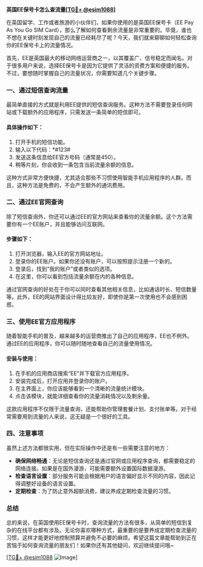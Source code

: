 **英国EE保号卡怎么查流量[[TG💪+ @esim1088](https://t.me/s/esim1088)]**

在英国留学、工作或者旅游的小伙伴们，如果你使用的是英国EE保号卡（EE Pay As You Go SIM Card），那么了解如何查看剩余流量是非常重要的。毕竟，谁也不想在关键时刻发现自己的流量已经耗尽了呢？今天，我们就来聊聊如何轻松查询你的EE保号卡上的流量情况。

首先，EE是英国最大的移动网络运营商之一，以其覆盖广、信号稳定而闻名。对于很多用户来说，选择EE保号卡是因为它提供了灵活的资费方案和便捷的服务。不过，要想随时掌握自己的流量状况，你需要知道几个关键步骤。

### 一、通过短信查询流量

最简单直接的方式就是利用EE提供的短信查询服务。这种方法不需要登录任何网站或下载额外的应用程序，只需发送一条简单的短信即可。

#### 具体操作如下：
1. 打开手机的短信功能。
2. 输入以下代码：*#123#
3. 发送这条信息给EE官方号码（通常是450）。
4. 稍等片刻，你会收到一条包含当前流量余额的信息。

这种方式非常方便快捷，尤其适合那些不习惯使用智能手机应用程序的人群。而且，这种方法是免费的，不会产生额外的通讯费用。

### 二、通过EE官网查询

除了短信查询外，你还可以通过EE的官方网站来查看你的流量余额。这个方法需要你有一个EE账户，并且能够访问互联网。

#### 步骤如下：
1. 打开浏览器，输入EE的官方网站地址。
2. 登录你的EE账户。如果你还没有账户，可以按照提示注册一个新的。
3. 登录后，找到“我的账户”或者类似的选项。
4. 在这里，你可以看到包括流量余额在内的各种信息。

通过官网查询的好处在于你可以同时查看其他相关信息，比如通话时长、短信数量等。此外，EE的网站界面设计得比较友好，即使你是第一次使用也不会感到困惑。

### 三、使用EE官方应用程序

随着智能手机的普及，越来越多的运营商推出了自己的应用程序，EE也不例外。通过EE的应用程序，你可以随时随地查看自己的流量使用情况。

#### 安装与使用：
1. 在手机的应用商店搜索“EE”并下载官方应用程序。
2. 安装完成后，打开应用并登录你的账户。
3. 在主界面上，你应该能够看到一个清晰的流量统计模块。
4. 点击该模块，就能详细查看你的流量消耗情况以及剩余量。

这款应用程序不仅限于流量查询，还能帮助你管理套餐计划、支付账单等。对于经常需要用到流量的人来说，这无疑是一个很好的工具。

### 四、注意事项

虽然上述方法都很实用，但在实际操作中还是有一些需要注意的地方：

- **确保网络畅通**：无论是短信查询还是通过官网或应用程序查询，都需要稳定的网络连接。如果是在国外漫游，可能需要额外设置国际数据漫游。
- **检查语言设置**：部分服务可能会根据用户的语言偏好显示不同的内容，因此记得调整好设备的语言设置。
- **定期检查**：为了防止意外超额消费，建议养成定期检查流量的习惯。

### 总结

总的来说，在英国使用EE保号卡时，查询流量的方法有很多，从简单的短信到复杂的在线平台都有涉及。无论你喜欢哪种方式，最重要的是要养成定期检查流量的习惯，这样才能更好地控制预算并避免不必要的麻烦。希望这篇文章能帮助到正在苦恼于如何查询流量的朋友们！如果你还有其他疑问，欢迎继续提问哦~

[[TG💪+ @esim1088](https://t.me/s/esim1088) ![Image](https://i.postimg.cc/4NQfJmqS/Snipaste-2025-05-13-00-14-12.png)]